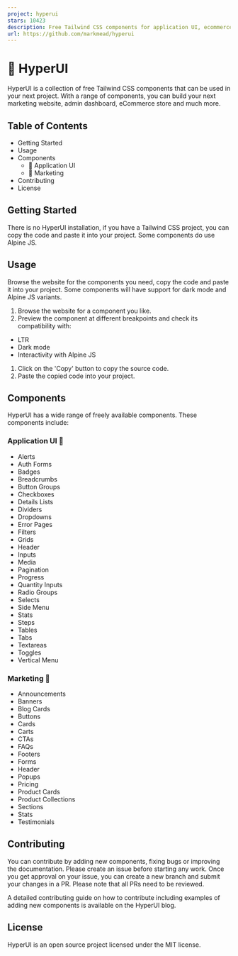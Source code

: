 ```yaml
---
project: hyperui
stars: 10423
description: Free Tailwind CSS components for application UI, ecommerce and marketing with support for dark mode, RTL and Alpine JS 🚀
url: https://github.com/markmead/hyperui
---
```


🚀 HyperUI
==========

HyperUI is a collection of free Tailwind CSS components that can be used in your next project. With a range of components, you can build your next marketing website, admin dashboard, eCommerce store and much more.

Table of Contents
-----------------

-   Getting Started
-   Usage
-   Components
    -   🤖 Application UI
    -   📣 Marketing
-   Contributing
-   License

Getting Started
---------------

There is no HyperUI installation, if you have a Tailwind CSS project, you can copy the code and paste it into your project. Some components do use Alpine JS.

Usage
-----

Browse the website for the components you need, copy the code and paste it into your project. Some components will have support for dark mode and Alpine JS variants.

1.  Browse the website for a component you like.
2.  Preview the component at different breakpoints and check its compatibility with:

-   LTR
-   Dark mode
-   Interactivity with Alpine JS

1.  Click on the 'Copy' button to copy the source code.
2.  Paste the copied code into your project.

Components
----------

HyperUI has a wide range of freely available components. These components include:

### Application UI 🤖

-   Alerts
-   Auth Forms
-   Badges
-   Breadcrumbs
-   Button Groups
-   Checkboxes
-   Details Lists
-   Dividers
-   Dropdowns
-   Error Pages
-   Filters
-   Grids
-   Header
-   Inputs
-   Media
-   Pagination
-   Progress
-   Quantity Inputs
-   Radio Groups
-   Selects
-   Side Menu
-   Stats
-   Steps
-   Tables
-   Tabs
-   Textareas
-   Toggles
-   Vertical Menu

### Marketing 📣

-   Announcements
-   Banners
-   Blog Cards
-   Buttons
-   Cards
-   Carts
-   CTAs
-   FAQs
-   Footers
-   Forms
-   Header
-   Popups
-   Pricing
-   Product Cards
-   Product Collections
-   Sections
-   Stats
-   Testimonials

Contributing
------------

You can contribute by adding new components, fixing bugs or improving the documentation. Please create an issue before starting any work. Once you get approval on your issue, you can create a new branch and submit your changes in a PR. Please note that all PRs need to be reviewed.

A detailed contributing guide on how to contribute including examples of adding new components is available on the HyperUI blog.

License
-------

HyperUI is an open source project licensed under the MIT license.
